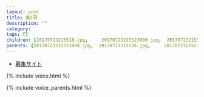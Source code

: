 ```yaml
---
layout: post
title: 第5回
description: ""
category: 
tags: []
children: [20170723215518.jpg,     20170723215523000.jpg,  20170723215530000.jpg,  20170723215537000.jpg,  20170723215544.jpg,     20170723215546000.jpg, 20170723215518000.jpg,  20170723215527000.jpg,  20170723215531000.jpg,  20170723215539.jpg,     20170723215544000.jpg,  20170723215547000.jpg, 20170723215520000.jpg,  20170723215529.jpg,     20170723215536000.jpg,  20170723215539000.jpg,  20170723215546.jpg]
parents: [20170723215521000.jpg,  20170723215526.jpg,     20170723215534000.jpg,  20170723215542.jpg,     20170723215549000.jpg, 20170723215524000.jpg,  20170723215533000.jpg,  20170723215540000.jpg,  20170723215543000.jpg]
---
```


* [募集サイト](https://coderdojo-suginami.doorkeeper.jp/events/61024)

{% include voice.html %}

{% include voice_parents.html %}

